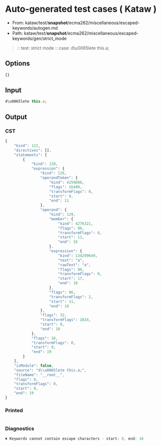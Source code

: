 # Auto-generated test cases ( Kataw )
- From: kataw/test/__snapshot__/ecma262/miscellaneous/escaped-keywords/autogen.md
- Path: kataw/test/__snapshot__/ecma262/miscellaneous/escaped-keywords/gen/strict_mode
> :: test: strict mode
> :: case: d\u0065lete this.a;
## Options

`````js
{}
`````
## Input

`````js
d\u0065lete this.a;
`````
## Output

### CST

```javascript
{
    "kind": 122,
    "directives": [],
    "statements": [
        {
            "kind": 120,
            "expression": {
                "kind": 126,
                "operandToken": {
                    "kind": 4259886,
                    "flags": 16480,
                    "transformFlags": 0,
                    "start": 0,
                    "end": 11
                },
                "operand": {
                    "kind": 129,
                    "member": {
                        "kind": 4276321,
                        "flags": 96,
                        "transformFlags": 0,
                        "start": 11,
                        "end": 16
                    },
                    "expression": {
                        "kind": 134299649,
                        "text": "a",
                        "rawText": "a",
                        "flags": 96,
                        "transformFlags": 0,
                        "start": 17,
                        "end": 18
                    },
                    "flags": 96,
                    "transformFlags": 2,
                    "start": 11,
                    "end": 18
                },
                "flags": 32,
                "transformFlags": 1024,
                "start": 0,
                "end": 18
            },
            "flags": 16,
            "transformFlags": 0,
            "start": 0,
            "end": 19
        }
    ],
    "isModule": false,
    "source": "d\\u0065lete this.a;",
    "fileName": "__root__",
    "flags": 0,
    "transformFlags": 0,
    "start": 0,
    "end": 19
}
```

### Printed

```javascript

```

### Diagnostics

```javascript
✖ Keywords cannot contain escape characters - start: 0, end: 16

```

